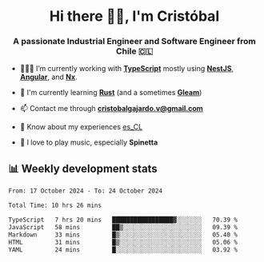 <h1 align="center">Hi there ✌🏻, I'm Cristóbal</h1>
<h3 align="center">A passionate Industrial Engineer and Software Engineer from Chile 🇨🇱</h3>

- 🧑🏻‍💻 I’m currently working with **[TypeScript](https://www.typescriptlang.org)** mostly using **[NestJS](https://nestjs.com)**, **[Angular](https://angular.io)**, and **[Nx](https://nx.dev)**.

- 🌱 I'm currently learning **[Rust](https://www.rust-lang.org)** (and a sometimes **[Gleam](https://gleam.run/)**)

- 📫 Contact me through **cristobalgajardo.v@gmail.com**

- 📄 Know about my experiences [es_CL](https://bit.ly/cv-cristobal-gajardo)

- 🎸 I love to play music, especially **Spinetta**

## 📊 Weekly development stats

<!--START_SECTION:waka-->

```txt
From: 17 October 2024 - To: 24 October 2024

Total Time: 10 hrs 26 mins

TypeScript   7 hrs 20 mins   █████████████████▓░░░░░░░   70.39 %
JavaScript   58 mins         ██▒░░░░░░░░░░░░░░░░░░░░░░   09.39 %
Markdown     33 mins         █▒░░░░░░░░░░░░░░░░░░░░░░░   05.40 %
HTML         31 mins         █▒░░░░░░░░░░░░░░░░░░░░░░░   05.06 %
YAML         24 mins         █░░░░░░░░░░░░░░░░░░░░░░░░   03.92 %
```

<!--END_SECTION:waka-->
